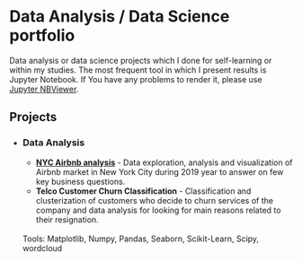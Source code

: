 <h1> Data Analysis / Data Science portfolio</h1>

Data analysis or data science projects which I done for self-learning or within my studies. The most frequent tool in which I present results is Jupyter Notebook. If You have any problems to render it, please use <a href="https://nbviewer.org/">Jupyter NBViewer</a>.

<h2>Projects</h2>

<ul><li><h3>Data Analysis</h3>

<ul>
<li><b><a href="https://github.com/jacobolyst/Data_analysis-Data_science_portfolio/tree/main/NYC%20Aribnb%20Analysis">NYC Airbnb analysis</a></b> - Data exploration, analysis and visualization of Airbnb market in New York City during 2019 year to answer on few key business questions.</li>

<li><b>Telco Customer Churn Classification</b> - Classification and clusterization of customers who decide to churn services of the company and data analysis for looking for main reasons related to their resignation.</li></li>


</ul>
<br>
Tools: Matplotlib, Numpy, Pandas, Seaborn, Scikit-Learn, Scipy, wordcloud
